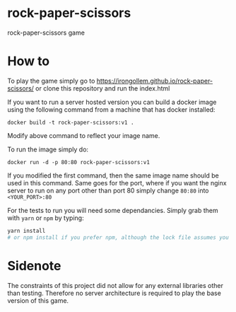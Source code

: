 # rock-paper-scissors
rock-paper-scissors game

# How to
To play the game simply go to https://irongollem.github.io/rock-paper-scissors/ or clone this repository and run the index.html

If you want to run a server hosted version you can build a docker image using the following command from a machine that has docker installed:
```
docker build -t rock-paper-scissors:v1 .
```
Modify above command to reflect your image name.

To run the image simply do:
```
docker run -d -p 80:80 rock-paper-scissors:v1
```
If you modified the first command, then the same image name should be used in this command. Same goes for the port, where if you want the nginx server to run on any port other than port 80 simply change `80:80` into `<YOUR_PORT>:80`

For the tests to run you will need some dependancies. Simply grab them with `yarn` or `npm` by typing:
```bash
yarn install
# or npm install if you prefer npm, although the lock file assumes you use yarn
```

# Sidenote
The constraints of this project did not allow for any external
libraries other than testing. Therefore no server architecture
is required to play the base version of this game. 
